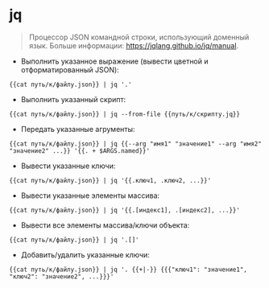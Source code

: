 # jq

> Процессор JSON командной строки, использующий доменный язык.
> Больше информации: <https://jqlang.github.io/jq/manual>.

- Выполнить указанное выражение (вывести цветной и отформатированный JSON):

`{{cat путь/к/файлу.json}} | jq '.'`

- Выполнить указанный скрипт:

`{{cat путь/к/файлу.json}} | jq --from-file {{путь/к/скрипту.jq}}`

- Передать указанные агрументы:

`{{cat путь/к/файлу.json}} | jq {{--arg "имя1" "значение1" --arg "имя2" "значение2" ...}} '{{. + $ARGS.named}}'`

- Вывести указанные ключи:

`{{cat путь/к/файлу.json}} | jq '{{.ключ1, .ключ2, ...}}'`

- Вывести указанные элементы массива:

`{{cat путь/к/файлу.json}} | jq '{{.[индекс1], .[индекс2], ...}}'`

- Вывести все элементы массива/ключи объекта:

`{{cat путь/к/файлу.json}} | jq '.[]'`

- Добавить/удалить указанные ключи:

`{{cat путь/к/файлу.json}} | jq '. {{+|-}} {{{"ключ1": "значение1", "ключ2": "значение2", ...}}}'`
